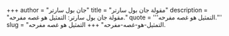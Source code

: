 +++
author = "جان بول سارتر"
title = "مقولة جان بول سارتر"
description = "مقولة جان بول سارتر: التمثيل هو غصه مفرحه."
quote = '''التمثيل هو غصه مفرحه.'''
slug = "التمثيل-هو-غصه-مفرحه"
+++
التمثيل هو غصه مفرحه.
